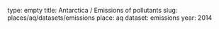 type: empty
title: Antarctica / Emissions of pollutants
slug: places/aq/datasets/emissions
place: aq
dataset: emissions
year: 2014
